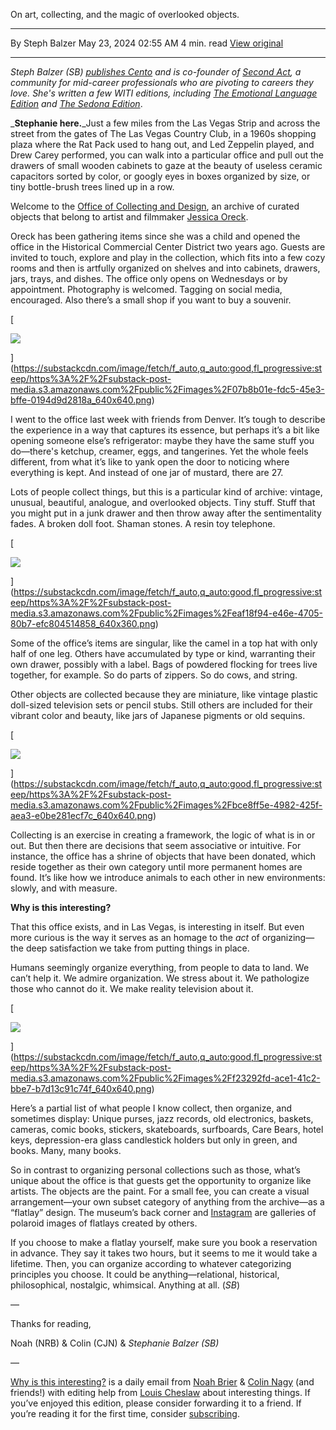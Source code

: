 On art, collecting, and the magic of overlooked objects.

---

By Steph Balzer
May 23, 2024 02:55 AM
4 min. read
[View original](https://open.substack.com/pub/whyisthisinteresting/p/the-organizing-edition-553?r=7br8e&utm_campaign=post&utm_medium=web)

---

_Steph Balzer (SB) [publishes Cento](https://cento.substack.com/) [](http://www.themissionminded.com/)and is co-founder of [Second Act](https://secondactcommunity.memberful.com/), a community for mid-career professionals who are pivoting to careers they love. She's written a few WITI editions, including [The Emotional Language Edition](https://whyisthisinteresting.substack.com/p/the-emotional-language-edition?utm_source=%2Fsearch%2FSteph%2520Balzer&utm_medium=reader2) and [The Sedona Edition](https://whyisthisinteresting.substack.com/p/why-is-sedona-interesting?utm_source=publication-search)_.

_**Stephanie here.**_Just a few miles from the Las Vegas Strip and across the street from the gates of The Las Vegas Country Club, in a 1960s shopping plaza where the Rat Pack used to hang out, and Led Zeppelin played, and Drew Carey performed, you can walk into a particular office and pull out the drawers of small wooden cabinets to gaze at the beauty of useless ceramic capacitors sorted by color, or googly eyes in boxes organized by size, or tiny bottle-brush trees lined up in a row.

Welcome to the [Office of Collecting and Design](https://www.officeofcollecting.com/), an archive of curated objects that belong to artist and filmmaker [Jessica Oreck](http://myriapodproductions.com/).

Oreck has been gathering items since she was a child and opened the office in the Historical Commercial Center District two years ago. Guests are invited to touch, explore and play in the collection, which fits into a few cozy rooms and then is artfully organized on shelves and into cabinets, drawers, jars, trays, and dishes. The office only opens on Wednesdays or by appointment. Photography is welcomed. Tagging on social media, encouraged. Also there’s a small shop if you want to buy a souvenir.

[

![](https://substackcdn.com/image/fetch/w_1456,c_limit,f_auto,q_auto:good,fl_progressive:steep/https%3A%2F%2Fsubstack-post-media.s3.amazonaws.com%2Fpublic%2Fimages%2F07b8b01e-fdc5-45e3-bffe-0194d9d2818a_640x640.png)

](https://substackcdn.com/image/fetch/f_auto,q_auto:good,fl_progressive:steep/https%3A%2F%2Fsubstack-post-media.s3.amazonaws.com%2Fpublic%2Fimages%2F07b8b01e-fdc5-45e3-bffe-0194d9d2818a_640x640.png)

I went to the office last week with friends from Denver. It’s tough to describe the experience in a way that captures its essence, but perhaps it’s a bit like opening someone else’s refrigerator: maybe they have the same stuff you do—there's ketchup, creamer, eggs, and tangerines. Yet the whole feels different, from what it’s like to yank open the door to noticing where everything is kept. And instead of one jar of mustard, there are 27. 

Lots of people collect things, but this is a particular kind of archive: vintage, unusual, beautiful, analogue, and overlooked objects. Tiny stuff. Stuff that you might put in a junk drawer and then throw away after the sentimentality fades. A broken doll foot. Shaman stones. A resin toy telephone.

[

![](https://substackcdn.com/image/fetch/w_1456,c_limit,f_auto,q_auto:good,fl_progressive:steep/https%3A%2F%2Fsubstack-post-media.s3.amazonaws.com%2Fpublic%2Fimages%2Feaf18f94-e46e-4705-80b7-efc804514858_640x360.png)

](https://substackcdn.com/image/fetch/f_auto,q_auto:good,fl_progressive:steep/https%3A%2F%2Fsubstack-post-media.s3.amazonaws.com%2Fpublic%2Fimages%2Feaf18f94-e46e-4705-80b7-efc804514858_640x360.png)

Some of the office’s items are singular, like the camel in a top hat with only half of one leg. Others have accumulated by type or kind, warranting their own drawer, possibly with a label. Bags of powdered flocking for trees live together, for example. So do parts of zippers. So do cows, and string.

Other objects are collected because they are miniature, like vintage plastic doll-sized television sets or pencil stubs. Still others are included for their vibrant color and beauty, like jars of Japanese pigments or old sequins.

[

![](https://substackcdn.com/image/fetch/w_1456,c_limit,f_auto,q_auto:good,fl_progressive:steep/https%3A%2F%2Fsubstack-post-media.s3.amazonaws.com%2Fpublic%2Fimages%2Fbce8ff5e-4982-425f-aea3-e0be281ecf7c_640x640.png)

](https://substackcdn.com/image/fetch/f_auto,q_auto:good,fl_progressive:steep/https%3A%2F%2Fsubstack-post-media.s3.amazonaws.com%2Fpublic%2Fimages%2Fbce8ff5e-4982-425f-aea3-e0be281ecf7c_640x640.png)

Collecting is an exercise in creating a framework, the logic of what is in or out. But then there are decisions that seem associative or intuitive. For instance, the office has a shrine of objects that have been donated, which reside together as their own category until more permanent homes are found. It’s like how we introduce animals to each other in new environments: slowly, and with measure.

**Why is this interesting?**

That this office exists, and in Las Vegas, is interesting in itself. But even more curious is the way it serves as an homage to the _act_ of organizing—the deep satisfaction we take from putting things in place. 

Humans seemingly organize everything, from people to data to land. We can’t help it. We admire organization. We stress about it. We pathologize those who cannot do it. We make reality television about it.

[

![](https://substackcdn.com/image/fetch/w_1456,c_limit,f_auto,q_auto:good,fl_progressive:steep/https%3A%2F%2Fsubstack-post-media.s3.amazonaws.com%2Fpublic%2Fimages%2Ff23292fd-ace1-41c2-bbe7-b7d13c91c74f_640x640.png)

](https://substackcdn.com/image/fetch/f_auto,q_auto:good,fl_progressive:steep/https%3A%2F%2Fsubstack-post-media.s3.amazonaws.com%2Fpublic%2Fimages%2Ff23292fd-ace1-41c2-bbe7-b7d13c91c74f_640x640.png)

Here’s a partial list of what people I know collect, then organize, and sometimes display: Unique purses, jazz records, old electronics, baskets, cameras, comic books, stickers, skateboards, surfboards, Care Bears, hotel keys, depression-era glass candlestick holders but only in green, and books. Many, many books.

So in contrast to organizing personal collections such as those, what’s unique about the office is that guests get the opportunity to organize like artists. The objects are the paint. For a small fee, you can create a visual arrangement—your own subset category of anything from the archive—as a “flatlay” design. The museum’s back corner and [Instagram](https://www.instagram.com/office.of.collecting/?hl=en) are galleries of polaroid images of flatlays created by others.

If you choose to make a flatlay yourself, make sure you book a reservation in advance. They say it takes two hours, but it seems to me it would take a lifetime. Then, you can organize according to whatever categorizing principles you choose. It could be anything—relational, historical, philosophical, nostalgic, whimsical. Anything at all. (_SB_)

—

Thanks for reading,

Noah (NRB) & Colin (CJN) & _Stephanie Balzer (SB)_

—

[Why is this interesting?](http://whyisthisinteresting.com/) is a daily email from [Noah Brier](http://twitter.com/heyitsnoah) & [Colin Nagy](http://twitter.com/cjn) (and friends!) with editing help from [Louis Cheslaw](https://www.instagram.com/louisgcheslaw/) about interesting things. If you’ve enjoyed this edition, please consider forwarding it to a friend. If you’re reading it for the first time, consider [subscribing](https://whyisthisinteresting.com/subscribe/).